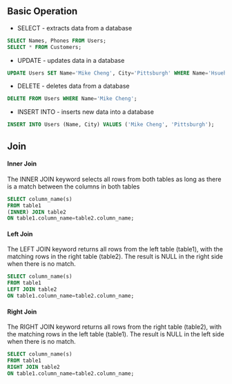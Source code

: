 ## Basic Operation
- SELECT - extracts data from a database
```SQL
SELECT Names, Phones FROM Users;
SELECT * FROM Customers;
```
- UPDATE - updates data in a database
```SQL
UPDATE Users SET Name='Mike Cheng', City='Pittsburgh' WHERE Name='Hsueh-Hung Cheng';
```
- DELETE - deletes data from a database
```SQL
DELETE FROM Users WHERE Name='Mike Cheng';
```
- INSERT INTO - inserts new data into a database
```SQL
INSERT INTO Users (Name, City) VALUES ('Mike Cheng', 'Pittsburgh');
```


## Join
#### Inner Join
The INNER JOIN keyword selects all rows from both tables as long as there is a match between the columns in both tables
```SQL
SELECT column_name(s)
FROM table1
(INNER) JOIN table2
ON table1.column_name=table2.column_name;
```

#### Left Join
The LEFT JOIN keyword returns all rows from the left table (table1), with the matching rows in the right table (table2). The result is NULL in the right side when there is no match.
```SQL
SELECT column_name(s)
FROM table1
LEFT JOIN table2
ON table1.column_name=table2.column_name;
```

#### Right Join
The RIGHT JOIN keyword returns all rows from the right table (table2), with the matching rows in the left table (table1). The result is NULL in the left side when there is no match.
```SQL
SELECT column_name(s)
FROM table1
RIGHT JOIN table2
ON table1.column_name=table2.column_name;
```
